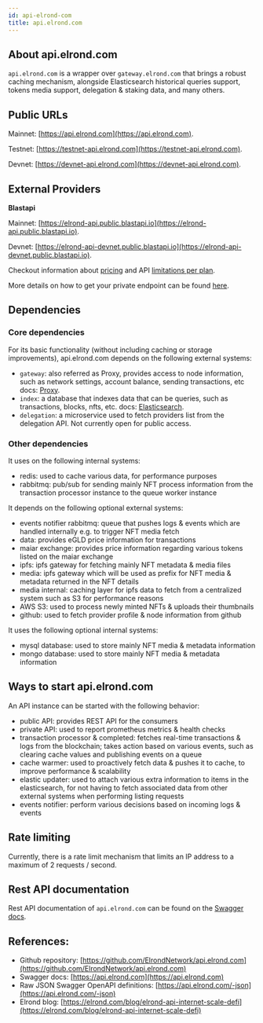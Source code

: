 ```yaml
---
id: api-elrond-com
title: api.elrond.com
---
```


## About api.elrond.com

`api.elrond.com` is a wrapper over `gateway.elrond.com` that brings a robust caching mechanism, alongside Elasticsearch 
historical queries support, tokens media support, delegation & staking data, and many others. 

## Public URLs

Mainnet: [https://api.elrond.com](https://api.elrond.com).

Testnet: [https://testnet-api.elrond.com](https://testnet-api.elrond.com).

Devnet: [https://devnet-api.elrond.com](https://devnet-api.elrond.com).

## External Providers

**Blastapi**

Mainnet: [https://elrond-api.public.blastapi.io](https://elrond-api.public.blastapi.io).

Devnet: [https://elrond-api-devnet.public.blastapi.io](https://elrond-api-devnet.public.blastapi.io).

Checkout information about [pricing](https://blastapi.io/pricing) and API [limitations per plan](https://docs.blastapi.io/blast-documentation/apis-documentation/elrond).

More details on how to get your private endpoint can be found [here](https://docs.blastapi.io/blast-documentation/tutorials-and-guides/using-blast-to-get-a-blockchain-endpoint-1).


## Dependencies

### Core dependencies 
For its basic functionality (without including caching or storage improvements), api.elrond.com depends on the following external systems:

- `gateway`: also referred as Proxy, provides access to node information, such as network settings, account balance, sending transactions, etc
        docs: [Proxy](/sdk-and-tools/proxy).
- `index`: a database that indexes data that can be queries, such as transactions, blocks, nfts, etc.
        docs: [Elasticsearch](/sdk-and-tools/elastic-search).
- `delegation`: a microservice used to fetch providers list from the delegation API. Not currently open for public access.

### Other dependencies
It uses on the following internal systems:

- redis: used to cache various data, for performance purposes
- rabbitmq: pub/sub for sending mainly NFT process information from the transaction processor instance to the queue worker instance

It depends on the following optional external systems:

- events notifier rabbitmq: queue that pushes logs & events which are handled internally e.g. to trigger NFT media fetch
- data: provides eGLD price information for transactions
- maiar exchange: provides price information regarding various tokens listed on the maiar exchange
- ipfs: ipfs gateway for fetching mainly NFT metadata & media files
- media: ipfs gateway which will be used as prefix for NFT media & metadata returned in the NFT details
- media internal: caching layer for ipfs data to fetch from a centralized system such as S3 for performance reasons
- AWS S3: used to process newly minted NFTs & uploads their thumbnails
- github: used to fetch provider profile & node information from github

It uses the following optional internal systems:

- mysql database: used to store mainly NFT media & metadata information
- mongo database: used to store mainly NFT media & metadata information

## Ways to start api.elrond.com

An API instance can be started with the following behavior:

- public API: provides REST API for the consumers
- private API: used to report prometheus metrics & health checks
- transaction processor & completed: fetches real-time transactions & logs from the blockchain; takes action based on various events, such as clearing cache values and publishing events on a queue
- cache warmer: used to proactively fetch data & pushes it to cache, to improve performance & scalability
- elastic updater: used to attach various extra information to items in the elasticsearch, for not having to fetch associated data from other external systems when performing listing requests
- events notifier: perform various decisions based on incoming logs & events

## Rate limiting

Currently, there is a rate limit mechanism that limits an IP address to a maximum of 2 requests / second.

## Rest API documentation

Rest API documentation of `api.elrond.com` can be found on the [Swagger docs](https://api.elrond.com).

## References:

- Github repository: [https://github.com/ElrondNetwork/api.elrond.com](https://github.com/ElrondNetwork/api.elrond.com)
- Swagger docs: [https://api.elrond.com](https://api.elrond.com)
- Raw JSON Swagger OpenAPI definitions: [https://api.elrond.com/-json](https://api.elrond.com/-json)
- Elrond blog: [https://elrond.com/blog/elrond-api-internet-scale-defi](https://elrond.com/blog/elrond-api-internet-scale-defi)
